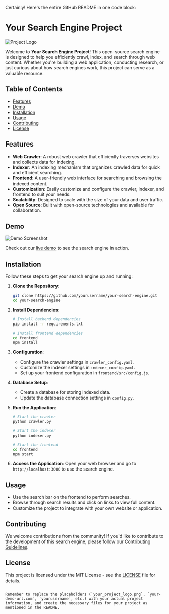 Certainly! Here's the entire GitHub README in one code block:

# Your Search Engine Project

![Project Logo](your_project_logo.png)

Welcome to **Your Search Engine Project**! This open-source search engine is designed to help you efficiently crawl, index, and search through web content. Whether you're building a web application, conducting research, or just curious about how search engines work, this project can serve as a valuable resource.

## Table of Contents
- [Features](#features)
- [Demo](#demo)
- [Installation](#installation)
- [Usage](#usage)
- [Contributing](#contributing)
- [License](#license)

## Features

- **Web Crawler**: A robust web crawler that efficiently traverses websites and collects data for indexing.
- **Indexer**: An indexing mechanism that organizes crawled data for quick and efficient searching.
- **Frontend**: A user-friendly web interface for searching and browsing the indexed content.
- **Customization**: Easily customize and configure the crawler, indexer, and frontend to suit your needs.
- **Scalability**: Designed to scale with the size of your data and user traffic.
- **Open Source**: Built with open-source technologies and available for collaboration.

## Demo

![Demo Screenshot](demo_screenshot.png)

Check out our [live demo](https://your-demo-url.com) to see the search engine in action.

## Installation

Follow these steps to get your search engine up and running:

1. **Clone the Repository**:
   ```bash
   git clone https://github.com/yourusername/your-search-engine.git
   cd your-search-engine
   ```

2. **Install Dependencies**:
   ```bash
   # Install backend dependencies
   pip install -r requirements.txt

   # Install frontend dependencies
   cd frontend
   npm install
   ```

3. **Configuration**:
   - Configure the crawler settings in `crawler_config.yaml`.
   - Customize the indexer settings in `indexer_config.yaml`.
   - Set up your frontend configuration in `frontend/src/config.js`.

4. **Database Setup**:
   - Create a database for storing indexed data.
   - Update the database connection settings in `config.py`.

5. **Run the Application**:
   ```bash
   # Start the crawler
   python crawler.py

   # Start the indexer
   python indexer.py

   # Start the frontend
   cd frontend
   npm start
   ```

6. **Access the Application**:
   Open your web browser and go to `http://localhost:3000` to use the search engine.

## Usage

- Use the search bar on the frontend to perform searches.
- Browse through search results and click on links to view full content.
- Customize the project to integrate with your own website or application.

## Contributing

We welcome contributions from the community! If you'd like to contribute to the development of this search engine, please follow our [Contributing Guidelines](CONTRIBUTING.md).

## License

This project is licensed under the MIT License - see the [LICENSE](LICENSE) file for details.
```

Remember to replace the placeholders (`your_project_logo.png`, `your-demo-url.com`, `yourusername`, etc.) with your actual project information, and create the necessary files for your project as mentioned in the README.
